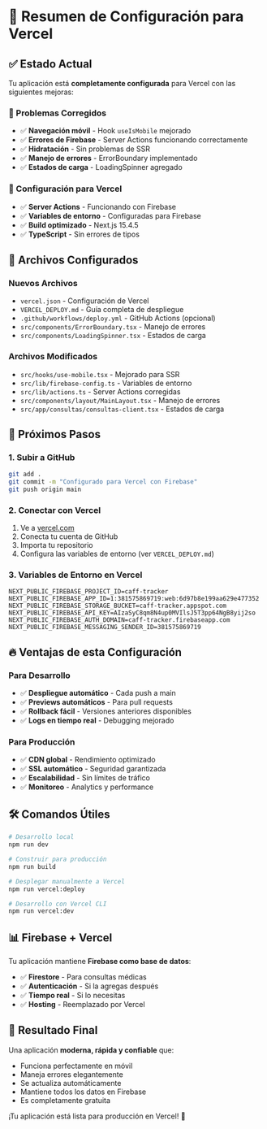 # 🎯 Resumen de Configuración para Vercel

## ✅ Estado Actual

Tu aplicación está **completamente configurada** para Vercel con las siguientes mejoras:

### 🔧 Problemas Corregidos
- ✅ **Navegación móvil** - Hook `useIsMobile` mejorado
- ✅ **Errores de Firebase** - Server Actions funcionando correctamente
- ✅ **Hidratación** - Sin problemas de SSR
- ✅ **Manejo de errores** - ErrorBoundary implementado
- ✅ **Estados de carga** - LoadingSpinner agregado

### 🚀 Configuración para Vercel
- ✅ **Server Actions** - Funcionando con Firebase
- ✅ **Variables de entorno** - Configuradas para Firebase
- ✅ **Build optimizado** - Next.js 15.4.5
- ✅ **TypeScript** - Sin errores de tipos

## 📁 Archivos Configurados

### Nuevos Archivos
- `vercel.json` - Configuración de Vercel
- `VERCEL_DEPLOY.md` - Guía completa de despliegue
- `.github/workflows/deploy.yml` - GitHub Actions (opcional)
- `src/components/ErrorBoundary.tsx` - Manejo de errores
- `src/components/LoadingSpinner.tsx` - Estados de carga

### Archivos Modificados
- `src/hooks/use-mobile.tsx` - Mejorado para SSR
- `src/lib/firebase-config.ts` - Variables de entorno
- `src/lib/actions.ts` - Server Actions corregidas
- `src/components/layout/MainLayout.tsx` - Manejo de errores
- `src/app/consultas/consultas-client.tsx` - Estados de carga

## 🎯 Próximos Pasos

### 1. Subir a GitHub
```bash
git add .
git commit -m "Configurado para Vercel con Firebase"
git push origin main
```

### 2. Conectar con Vercel
1. Ve a [vercel.com](https://vercel.com)
2. Conecta tu cuenta de GitHub
3. Importa tu repositorio
4. Configura las variables de entorno (ver `VERCEL_DEPLOY.md`)

### 3. Variables de Entorno en Vercel
```env
NEXT_PUBLIC_FIREBASE_PROJECT_ID=caff-tracker
NEXT_PUBLIC_FIREBASE_APP_ID=1:381575869719:web:6d97b8e199aa629e477352
NEXT_PUBLIC_FIREBASE_STORAGE_BUCKET=caff-tracker.appspot.com
NEXT_PUBLIC_FIREBASE_API_KEY=AIzaSyC8qm8N4up0MVIlsJ5T3pp64NgB8yij2so
NEXT_PUBLIC_FIREBASE_AUTH_DOMAIN=caff-tracker.firebaseapp.com
NEXT_PUBLIC_FIREBASE_MESSAGING_SENDER_ID=381575869719
```

## 🔥 Ventajas de esta Configuración

### Para Desarrollo
- ✅ **Despliegue automático** - Cada push a main
- ✅ **Previews automáticos** - Para pull requests
- ✅ **Rollback fácil** - Versiones anteriores disponibles
- ✅ **Logs en tiempo real** - Debugging mejorado

### Para Producción
- ✅ **CDN global** - Rendimiento optimizado
- ✅ **SSL automático** - Seguridad garantizada
- ✅ **Escalabilidad** - Sin límites de tráfico
- ✅ **Monitoreo** - Analytics y performance

## 🛠️ Comandos Útiles

```bash
# Desarrollo local
npm run dev

# Construir para producción
npm run build

# Desplegar manualmente a Vercel
npm run vercel:deploy

# Desarrollo con Vercel CLI
npm run vercel:dev
```

## 📊 Firebase + Vercel

Tu aplicación mantiene **Firebase como base de datos**:
- ✅ **Firestore** - Para consultas médicas
- ✅ **Autenticación** - Si la agregas después
- ✅ **Tiempo real** - Si lo necesitas
- ✅ **Hosting** - Reemplazado por Vercel

## 🎉 Resultado Final

Una aplicación **moderna, rápida y confiable** que:
- Funciona perfectamente en móvil
- Maneja errores elegantemente
- Se actualiza automáticamente
- Mantiene todos los datos en Firebase
- Es completamente gratuita

¡Tu aplicación está lista para producción en Vercel! 🚀 